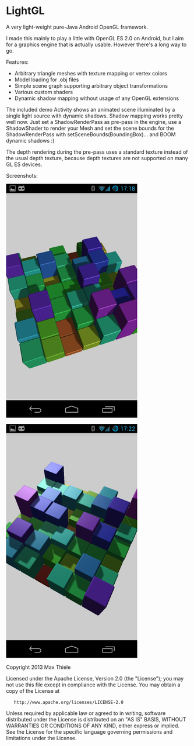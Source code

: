 LightGL
=======

A very light-weight pure-Java Android OpenGL framework.

I made this mainly to play a little with OpenGL ES 2.0 on Android, but I aim for a graphics engine
that is actually usable. However there's a long way to go.

Features:
* Arbitrary triangle meshes with texture mapping or vertex colors
* Model loading for .obj files
* Simple scene graph supporting arbitrary object transformations
* Various custom shaders
* Dynamic shadow mapping without usage of any OpenGL extensions

The included demo Activity shows an animated scene illuminated by a single light source with dynamic shadows.
Shadow mapping works pretty well now. Just set a ShadowRenderPass as pre-pass in the engine, use a ShadowShader
to render your Mesh and set the scene bounds for the ShadowRenderPass with setSceneBounds(BoundingBox)... and BOOM
dynamic shadows :)

The depth rendering during the pre-pass uses a standard texture instead of the usual depth texture, because depth textures
are not supported on many GL ES devices.

Screenshots:

![Shadow Mapping 1](/docs/images/blocks1.png)

![Shadow Mapping 1](/docs/images/blocks2.png)




Copyright 2013 Max Thiele

   Licensed under the Apache License, Version 2.0 (the "License");
   you may not use this file except in compliance with the License.
   You may obtain a copy of the License at

       http://www.apache.org/licenses/LICENSE-2.0

   Unless required by applicable law or agreed to in writing, software
   distributed under the License is distributed on an "AS IS" BASIS,
   WITHOUT WARRANTIES OR CONDITIONS OF ANY KIND, either express or implied.
   See the License for the specific language governing permissions and
   limitations under the License.